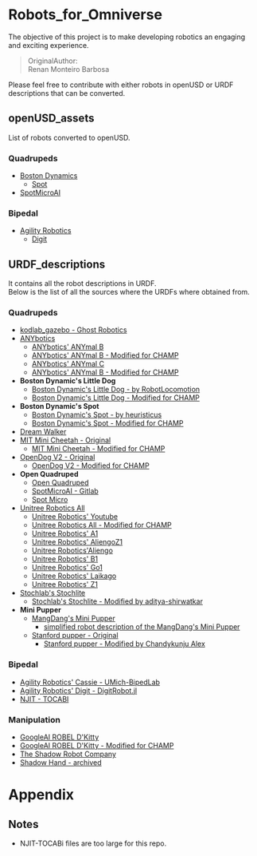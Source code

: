# Robots_for_Omniverse
The objective of this project is to make developing robotics an engaging and exciting experience.<br/>
> OriginalAuthor:<br/>
> Renan Monteiro Barbosa<br/>

Please feel free to contribute with either robots in openUSD or URDF descriptions that can be converted.<br/>

## openUSD_assets
List of robots converted to openUSD.<br/>

### Quadrupeds
- [Boston Dynamics](https://www.bostondynamics.com/)
    - [Spot](https://github.com/chvmp/spot_ros)
- [SpotMicroAI](https://spotmicroai.readthedocs.io/en/latest/)

### Bipedal
- [Agility Robotics](https://agilityrobotics.com/)
    - [Digit](https://github.com/adubredu/DigitRobot.jl)


## URDF_descriptions
It contains all the robot descriptions in URDF.<br/>
Below is the list of all the sources where the URDFs where obtained from.<br/>
### Quadrupeds
- [kodlab_gazebo - Ghost Robotics](https://github.com/KodlabPenn/kodlab_gazebo)
- [ANYbotics](https://github.com/ANYbotics)
    - [ANYbotics' ANYmal B](https://github.com/ANYbotics/anymal_b_simple_description)
    - [ANYbotics' ANYmal B - Modified for CHAMP](https://github.com/chvmp/anymal_b_simple_description)
    - [ANYbotics' ANYmal C](https://github.com/ANYbotics/anymal_c_simple_description)
    - [ANYbotics' ANYmal B - Modified for CHAMP](https://github.com/chvmp/anymal_c_simple_description)
- **Boston Dynamic's Little Dog**
    - [Boston Dynamic's Little Dog - by RobotLocomotion](https://github.com/RobotLocomotion/LittleDog)
    - [Boston Dynamic's Little Dog - Modified for CHAMP](https://github.com/chvmp/littledog_description)
- **Boston Dynamic's Spot**
    - [Boston Dynamic's Spot - by heuristicus](https://github.com/heuristicus/spot_ros)
    - [Boston Dynamic's Spot - Modified for CHAMP](https://github.com/chvmp/spot_ros)
- [Dream Walker](https://github.com/Ohaginia/dream_walker)
- [MIT Mini Cheetah - Original](https://github.com/HitSZwang/mini-cheetah-gazebo-urdf)
    - [MIT Mini Cheetah - Modified for CHAMP](https://github.com/chvmp/mini-cheetah-gazebo-urdf)
- [OpenDog V2 - Original](https://github.com/XRobots/openDogV2)
    -  [OpenDog V2 - Modified for CHAMP](https://github.com/chvmp/opendog_description)
- **Open Quadruped**
    - [Open Quadruped](https://github.com/moribots/spot_mini_mini)
    - [SpotMicroAI - Gitlab](https://gitlab.com/custom_robots/spotmicroai)
    - [Spot Micro](https://github.com/chvmp/spotmicro_description)
- [Unitree Robotics All](https://github.com/unitreerobotics/unitree_ros)
    - [Unitree Robotics' Youtube](https://www.youtube.com/@unitreerobotics7482)
    - [Unitree Robotics All - Modified for CHAMP](https://github.com/chvmp/unitree_ros)
    - [Unitree Robotics' A1](https://github.com/unitreerobotics/unitree_ros/tree/master/robots/a1_description)
    - [Unitree Robotics' AliengoZ1](https://github.com/unitreerobotics/unitree_ros/tree/master/robots/aliengoZ1_description)
    - [Unitree Robotics'Aliengo](https://github.com/unitreerobotics/unitree_ros/tree/master/robots/aliengo_description)
    - [Unitree Robotics' B1](https://github.com/unitreerobotics/unitree_ros/tree/master/robots/b1_description)
    - [Unitree Robotics' Go1](https://github.com/unitreerobotics/unitree_ros/tree/master/robots/go1_description)
    - [Unitree Robotics' Laikago](https://github.com/unitreerobotics/unitree_ros/tree/master/robots/laikago_description)
    - [Unitree Robotics' Z1](https://github.com/unitreerobotics/unitree_ros/tree/master/robots/z1_description)
- [Stochlab's Stochlite](https://stochlab.github.io/)
    - [Stochlab's Stochlite - Modified by aditya-shirwatkar](https://github.com/aditya-shirwatkar/stochlite_description)
- **Mini Pupper**
    - [MangDang's Mini Pupper](https://github.com/mangdangroboticsclub/QuadrupedRobot)
        - [simplified robot description of the MangDang's Mini Pupper](https://github.com/nisshan-x/mini_pupper_description)
    - [Stanford pupper - Original](https://stanfordstudentrobotics.org/pupper)
        - [Stanford pupper - Modified by Chandykunju Alex](https://github.com/chandyalex/stanford_pupper_description.git)
### Bipedal
- [Agility Robotics' Cassie - UMich-BipedLab](https://github.com/UMich-BipedLab/cassie_description)
- [Agility Robotics' Digit - DigitRobot.jl](https://github.com/adubredu/DigitRobot.jl)
- [NJIT - TOCABI](https://github.com/cadop/tocabi)
### Manipulation
- [GoogleAI ROBEL D'Kitty](https://github.com/google-research/robel-scenes)
- [GoogleAI ROBEL D'Kitty - Modified for CHAMP](https://github.com/chvmp/dkitty_description)
- [The Shadow Robot Company](https://github.com/shadow-robot)
- [Shadow Hand - archived](https://github.com/AndrejOrsula/shadow_hand_ign)

# Appendix

## Notes<br/>
- NJIT-TOCABi files are too large for this repo.